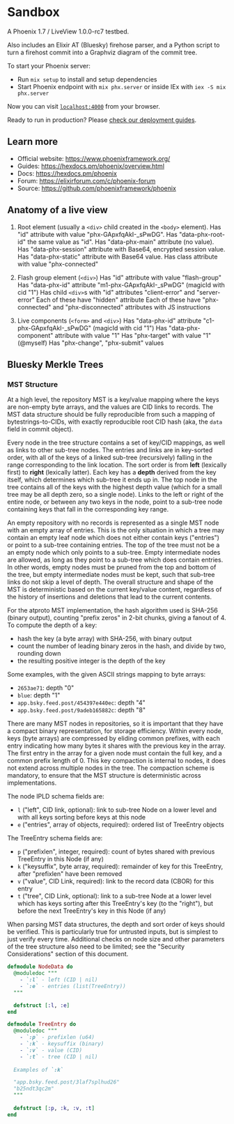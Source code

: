 # Sandbox

A Phoenix 1.7 / LiveView 1.0.0-rc7 testbed.

Also includes an Elixir AT (Bluesky) firehose parser, and a Python script to 
turn a firehost commit into a Graphviz diagram of the commit tree.

To start your Phoenix server:

  * Run `mix setup` to install and setup dependencies
  * Start Phoenix endpoint with `mix phx.server` or inside IEx with `iex -S mix phx.server`

Now you can visit [`localhost:4000`](http://localhost:4000) from your browser.

Ready to run in production? Please [check our deployment guides](https://hexdocs.pm/phoenix/deployment.html).

## Learn more

  * Official website: https://www.phoenixframework.org/
  * Guides: https://hexdocs.pm/phoenix/overview.html
  * Docs: https://hexdocs.pm/phoenix
  * Forum: https://elixirforum.com/c/phoenix-forum
  * Source: https://github.com/phoenixframework/phoenix

## Anatomy of a live view

1. Root element (usually a `<div>` child created in the `<body>` element).
  Has "id" attribute with value "phx-GApxfqAkI-_sPwDG".
  Has "data-phx-root-id" the same value as "id".
  Has "data-phx-main" attribute (no value).
  Has "data-phx-session" attribute with Base64, encrypted session value.
  Has "data-phx-static" attribute with Base64 value.
  Has class attribute with value "phx-connected"

2. Flash group element (`<div>`)
  Has "id" attribute with value "flash-group"
  Has "data-phx-id" attribute "m1-phx-GApxfqAkI-_sPwDG" (magicId with cid "1")
  Has child `<div>`s with "id" attributes "client-error" and "server-error"
  Each of these have "hidden" attribute
  Each of these have "phx-connected" and "phx-disconnected" attributes with JS instructions

3. Live components (`<form>` and `<div>`)
  Has "data-phx-id" attribute "c1-phx-GApxfqAkI-_sPwDG" (magicId with cid "1")
  Has "data-phx-component" attribute with value "1"
  Has "phx-target" with value "1" (@myself)
  Has "phx-change", "phx-submit" values

## Bluesky Merkle Trees

### MST Structure

At a high level, the repository MST is a key/value mapping where the keys are non-empty byte arrays, and the values are CID links to records. The MST data structure should be fully reproducible from such a mapping of bytestrings-to-CIDs, with exactly reproducible root CID hash (aka, the `data` field in commit object).

Every node in the tree structure contains a set of key/CID mappings, as well as links to other sub-tree nodes. The entries and links are in key-sorted order, with all of the keys of a linked sub-tree (recursively) falling in the range corresponding to the link location. The sort order is from **left** (lexically first) to **right** (lexically latter). Each key has a **depth** derived from the key itself, which determines which sub-tree it ends up in. The top node in the tree contains all of the keys with the highest depth value (which for a small tree may be all depth zero, so a single node). Links to the left or right of the entire node, or between any two keys in the node, point to a sub-tree node containing keys that fall in the corresponding key range.

An empty repository with no records is represented as a single MST node with an empty array of entries. This is the only situation in which a tree may contain an empty leaf node which does not either contain keys ("entries") or point to a sub-tree containing entries. The top of the tree must not be a an empty node which only points to a sub-tree. Empty intermediate nodes are allowed, as long as they point to a sub-tree which does contain entries. In other words, empty nodes must be pruned from the top and bottom of the tree, but empty intermediate nodes must be kept, such that sub-tree links do not skip a level of depth. The overall structure and shape of the MST is deterministic based on the current key/value content, regardless of the history of insertions and deletions that lead to the current contents.

For the atproto MST implementation, the hash algorithm used is SHA-256 (binary output), counting "prefix zeros" in 2-bit chunks, giving a fanout of 4. To compute the depth of a key:

- hash the key (a byte array) with SHA-256, with binary output
- count the number of leading binary zeros in the hash, and divide by two, rounding down
- the resulting positive integer is the depth of the key

Some examples, with the given ASCII strings mapping to byte arrays:

- `2653ae71`: depth "0"
- `blue`: depth "1"
- `app.bsky.feed.post/454397e440ec`: depth "4"
- `app.bsky.feed.post/9adeb165882c`: depth "8"

There are many MST nodes in repositories, so it is important that they have a compact binary representation, for storage efficiency. Within every node, keys (byte arrays) are compressed by eliding common prefixes, with each entry indicating how many bytes it shares with the previous key in the array. The first entry in the array for a given node must contain the full key, and a common prefix length of 0. This key compaction is internal to nodes, it does not extend across multiple nodes in the tree. The compaction scheme is mandatory, to ensure that the MST structure is deterministic across implementations.

The node IPLD schema fields are:
  - `l` ("left", CID link, optional): link to sub-tree Node on a lower level and with all keys sorting before keys at this node
  - `e` ("entries", array of objects, required): ordered list of TreeEntry objects

The TreeEntry schema fields are:
  - `p` ("prefixlen", integer, required): count of bytes shared with previous TreeEntry in this Node (if any)
  - `k` ("keysuffix", byte array, required): remainder of key for this TreeEntry, after "prefixlen" have been removed
  - `v` ("value", CID Link, required): link to the record data (CBOR) for this entry
  - `t` ("tree", CID Link, optional): link to a sub-tree Node at a lower level which has keys sorting after this TreeEntry's key (to the "right"), but before the next TreeEntry's key in this Node (if any)

When parsing MST data structures, the depth and sort order of keys should be verified. This is particularly true for untrusted inputs, but is simplest to just verify every time. Additional checks on node size and other parameters of the tree structure also need to be limited; see the "Security Considerations" section of this document.

  
```elixir
defmodule NodeData do
  @moduledoc """
    - `:l` - left (CID | nil)
    - `:e` - entries (list(TreeEntry))
  """

  defstruct [:l, :e]
end

defmodule TreeEntry do 
  @moduledoc """
    - `:p` - prefixlen (u64)
    - `:k` - keysuffix (binary)
    - `:v` - value (CID)
    - `:t` - tree (CID | nil)
  
  Examples of `:k`

  "app.bsky.feed.post/3laf7splhud26"
  "b25ndt3qc2m"  
  """
  
  defstruct [:p, :k, :v, :t]
end


```